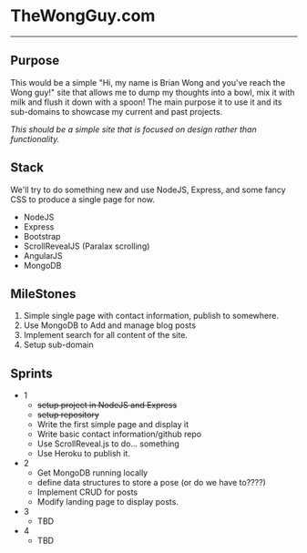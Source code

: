 # TheWongGuy.com 
___
## Purpose
This would be a simple "Hi, my name is Brian Wong and you've reach the Wong guy!" site that allows me to dump my thoughts into a bowl, mix it with milk and flush it down with a spoon! The main purpose it to use it and its sub-domains to showcase my current and past projects. 

_This should be a simple site that is focused on design rather than functionality._

## Stack 
We'll try to do something new and use NodeJS, Express, and some fancy CSS to produce a single page for now. 
- NodeJS
- Express
- Bootstrap 
- ScrollRevealJS (Paralax scrolling)
- AngularJS
- MongoDB 

## MileStones 
1. Simple single page with contact information, publish to somewhere. 
2. Use MongoDB to Add and manage blog posts 
3. Implement search for all content of the site. 
4. Setup sub-domain 

## Sprints 
- 1
    + ~~setup project in NodeJS and Express~~ 
    + ~~setup repository~~ 
    + Write the first simple page and display it
    + Write basic contact information/github repo 
    + Use ScrollReveal.js to do... something
    + Use Heroku to publish it. 
- 2
    + Get MongoDB running locally
    + define data structures to store a pose (or do we have to????)
    + Implement CRUD for posts 
    + Modify landing page to display posts. 
- 3
    + TBD
- 4
    + TBD

